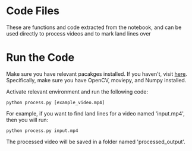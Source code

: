 # Code Files
These are functions and code extracted from the notebook, and can be used directly to process videos and to mark land lines over

# Run the Code
Make sure you have relevant pacakges installed. If you haven't, visit [here](https://github.com/Michael-Tu/Udacity-Self-Driving-Car/tree/master/). Specifically, make sure you have OpenCV, moviepy, and Numpy installed.

Activate relevant environment and run the following code:

`
python process.py [example_video.mp4]
`

For example, if you want to find land lines for a video named 'input.mp4', then you will run:

`
python process.py input.mp4
`

The processed video will be saved in a folder named 'processed_output'.
